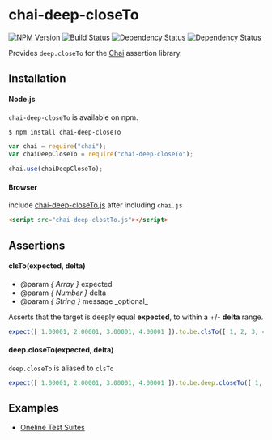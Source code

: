 # chai-deep-closeTo
[![NPM Version](http://img.shields.io/npm/v/chai-deep-closeTo.svg?style=flat)](https://www.npmjs.org/package/chai-deep-closeTo)
[![Build Status](http://img.shields.io/travis/mohayonao/chai-deep-closeTo.svg?style=flat)](https://travis-ci.org/mohayonao/chai-deep-closeTo)
[![Dependency Status](http://img.shields.io/david/mohayonao/chai-deep-closeTo.svg?style=flat)](https://david-dm.org/mohayonao/chai-deep-closeTo)
[![Dependency Status](http://img.shields.io/david/dev/mohayonao/chai-deep-closeTo.svg?style=flat)](https://david-dm.org/mohayonao/chai-deep-closeTo)

Provides `deep.closeTo` for the [Chai](http://chaijs.com/) assertion library.

## Installation

#### Node.js

`chai-deep-closeTo` is available on npm.

```sh
$ npm install chai-deep-closeTo
```

```javascript
var chai = require("chai");
var chaiDeepCloseTo = require("chai-deep-closeTo");

chai.use(chaiDeepCloseTo);
```

#### Browser

include [chai-deep-closeTo.js](http://mohayonao.github.io/chai-deep-closeTo/test/chai-deep-closeTo.js) after including `chai.js`

```html
<script src="chai-deep-clostTo.js"></script>
```

## Assertions

#### clsTo(expected, delta)

- @param _{ Array  }_ expected
- @param _{ Number }_ delta
- @param _{ String }_ message \_optional\_

Asserts that the target is deeply equal **expected**, to within a +/- **delta** range.

```javascript
expect([ 1.00001, 2.00001, 3.00001, 4.00001 ]).to.be.clsTo([ 1, 2, 3, 4 ], 1e-4);
```

#### deep.closeTo(expected, delta)

`deep.closeTo` is aliased to `clsTo`

```javascript
expect([ 1.00001, 2.00001, 3.00001, 4.00001 ]).to.be.deep.closeTo([ 1, 2, 3, 4 ], 1e-4);
```

## Examples

- [Oneline Test Suites](http://mohayonao.github.io/chai-deep-closeTo/)
